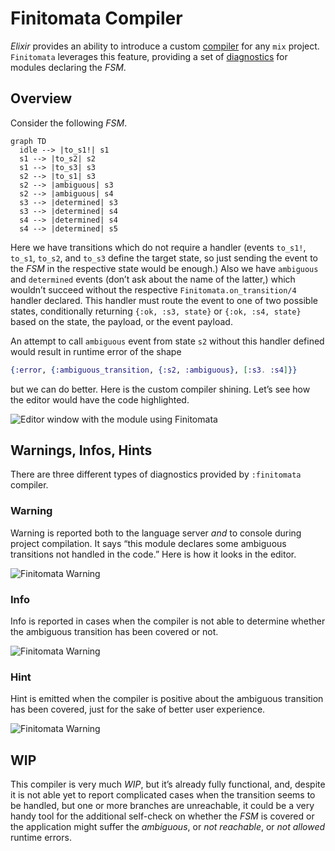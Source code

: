 # Finitomata Compiler

_Elixir_ provides an ability to introduce a custom [compiler](https://hexdocs.pm/mix/Mix.Task.Compiler.html) for any `mix` project. `Finitomata` leverages this feature, providing a set of [diagnostics](https://hexdocs.pm/mix/Mix.Task.Compiler.Diagnostic.html) for modules declaring the _FSM_.

## Overview

Consider the following _FSM_.

```mermaid
graph TD 
  idle --> |to_s1!| s1
  s1 --> |to_s2| s2
  s1 --> |to_s3| s3
  s2 --> |to_s1| s3
  s2 --> |ambiguous| s3
  s2 --> |ambiguous| s4
  s3 --> |determined| s3
  s3 --> |determined| s4
  s4 --> |determined| s4
  s4 --> |determined| s5
```

Here we have transitions which do not require a handler (events `to_s1!`, `to_s1`, `to_s2`, and `to_s3` define the target state, so just sending the event to the _FSM_ in the respective state would be enough.) Also we have `ambiguous` and `determined` events (don’t ask about the name of the latter,) which wouldn’t succeed without the respective `Finitomata.on_transition/4` handler declared. This handler must route the event to one of two possible states, conditionally returning `{:ok, :s3, state}` or `{:ok, :s4, state}` based on the state, the payload, or the event payload.

An attempt to call `ambiguous` event from state `s2` without this handler defined would result in runtime error of the shape

```elixir
{:error, {:ambiguous_transition, {:s2, :ambiguous}, [:s3. :s4]}}
```

but we can do better. Here is the custom compiler shining. Let’s see how the editor would have the code highlighted.

![Editor window with the module using Finitomata](assets/compiler-1.png)

## Warnings, Infos, Hints

There are three different types of diagnostics provided by `:finitomata` compiler.

### Warning

Warning is reported both to the language server _and_ to console during project compilation. It says “this module declares some ambiguous transitions not handled in the code.” Here is how it looks in the editor.

![Finitomata Warning](assets/compiler-3.png)

### Info

Info is reported in cases when the compiler is not able to determine whether the ambiguous transition has been covered or not.

![Finitomata Warning](assets/compiler-2.png)

### Hint

Hint is emitted when the compiler is positive about the ambiguous transition has been covered, just for the sake of better user experience.

![Finitomata Warning](assets/compiler-4.png)

## WIP

This compiler is very much _WIP_, but it’s already fully functional, and, despite it is not able yet to report complicated cases when the transition seems to be handled, but one or more branches are unreachable, it could be a very handy tool for the additional self-check on whether the _FSM_ is covered or the application might suffer the _ambiguous_, or _not reachable_, or _not allowed_ runtime errors.


